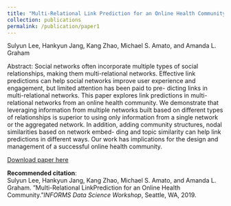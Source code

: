 ```yaml
---
title: "Multi-Relational Link Prediction for an Online Health Community"
collection: publications
permalink: /publication/paper1
---
```

Sulyun Lee, Hankyun Jang, Kang Zhao, Michael S. Amato, and Amanda L. Graham

Abstract:
Social networks often incorporate multiple types of social relationships, making them multi-relational networks. Effective link predictions can help social networks improve user experience and engagement, but limited attention has been paid to pre- dicting links in multi-relational networks. This paper explores link predictions in multi- relational networks from an online health community. We demonstrate that leveraging information from multiple networks built based on different types of relationships is superior to using only information from a single network or the aggregated network. In addition, adding community structures, nodal similarities based on network embed- ding and topic similarity can help link predictions in different ways. Our work has implications for the design and management of a successful online health community.

[Download paper here](http://sulyunlee.github.io/files/INFORMS_DS19_multi_relational_link_prediction.pdf)

**Recommended citation**: <br>
Sulyun Lee, Hankyun Jang, Kang Zhao, Michael S. Amato, and Amanda L. Graham.  ”Multi-Relational LinkPrediction for an Online Health Community.”*INFORMS Data Science Workshop*, Seattle, WA, 2019.
